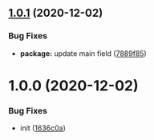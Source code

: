## [1.0.1](https://github.com/NimbleWing/koa/compare/v1.0.0...v1.0.1) (2020-12-02)


### Bug Fixes

* **package:** update main field ([7889f85](https://github.com/NimbleWing/koa/commit/7889f8597148b14e1ce7be591935d8766f3ca1e5))

# 1.0.0 (2020-12-02)


### Bug Fixes

* init ([1636c0a](https://github.com/NimbleWing/koa/commit/1636c0a175b8bb90bb97eed3ee0c2f68fceebfad))
